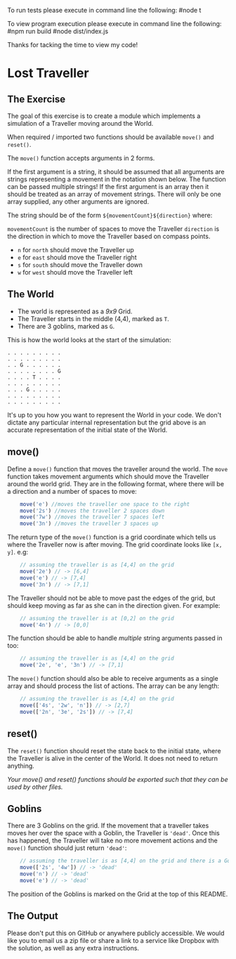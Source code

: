 
To run tests please execute in command line the following:
#node t

To view program execution please execute in command line the following:
#npm run build
#node dist/index.js

Thanks for tacking the time to view my code!

# Lost Traveller

## The Exercise

The goal of this exercise is to create a module which implements a simulation of a Traveller moving
around the World.

When required / imported two functions should be available `move()` and `reset()`.

The `move()` function accepts arguments in 2 forms.

If the first argument is a string, it should be assumed that all arguments are strings representing
a movement in the notation shown below. The function can be passed multiple strings! If the first
argument is an array then it should be treated as an array of movement strings. There will only be
one array supplied, any other arguments are ignored.

The string should be of the form `${movementCount}${direction}` where:

`movementCount` is the number of spaces to move the Traveller
`direction` is the direction in which to move the Traveller based on compass points.
  * `n` for `north` should move the Traveller up
  * `e` for `east` should move the Traveller right
  * `s` for `south` should move the Traveller down
  * `w` for `west` should move the Traveller left

## The World

* The world is represented as a *9x9* Grid.
* The Traveller starts in the middle (4,4), marked as `T`.
* There are 3 goblins, marked as `G`.

This is how the world looks at the start of the simulation:

```
. . . . . . . . .
. . . . . . . . .
. . G . . . . . .
. . . . . . . . G
. . . . T . . . .
. . . . . . . . .
. . . G . . . . .
. . . . . . . . .
. . . . . . . . .
```

It's up to you how you want to represent the World in your code. We don't dictate any particular
internal representation but the grid above is an accurate representation of the initial state of
the World.

## move()

Define a `move()` function that moves the traveller around the world. The `move` function takes
movement arguments which should move the Traveller around the world grid. They are in the following
format, where there will be a direction and a number of spaces to move:

```javascript
    move('e') //moves the traveller one space to the right
    move('2s') //moves the traveller 2 spaces down
    move('7w') //moves the traveller 7 spaces left
    move('3n') //moves the traveller 3 spaces up
```

The return type of the `move()` function is a grid coordinate which tells us where the Traveller
now is after moving. The grid coordinate looks like `[x, y]`. e.g:

```javascript
    // assuming the traveller is as [4,4] on the grid
    move('2e') // -> [6,4]
    move('e') // -> [7,4]
    move('3n') // -> [7,1]
```

The Traveller should not be able to move past the edges of the grid, but should keep moving as far
as she can in the direction given. For example:

```javascript
    // assuming the traveller is at [0,2] on the grid
    move('4n') // -> [0,0]
```

The function should be able to handle *multiple* string arguments passed in too:

```javascript
    // assuming the traveller is as [4,4] on the grid
    move('2e', 'e', '3n') // -> [7,1]
```

The `move()` function should also be able to receive arguments as a single array and should process
the list of actions. The array can be any length:

```javascript
    // assuming the traveller is as [4,4] on the grid
    move(['4s', '2w', 'n']) // -> [2,7]
    move(['2n', '3e', '2s']) // -> [7,4]
```

## reset()

The `reset()` function should reset the state back to the initial state, where the Traveller is
alive in the center of the World. It does not need to return anything.

*Your move() and reset() functions should be exported such that they can be used by other files.*

## Goblins

There are 3 Goblins on the grid. If the movement that a traveller takes moves her over the space
with a Goblin, the Traveller is `'dead'`. Once this has happened, the Traveller will take no more
movement actions and the `move()` function should just return `'dead'`:


```javascript
    // assuming the traveller is as [4,4] on the grid and there is a Goblin at [3,6]
    move(['2s', '4w']) // -> 'dead'
    move('n') // -> 'dead'
    move('e') // -> 'dead'
```

The position of the Goblins is marked on the Grid at the top of this README.

## The Output

Please don't put this on GitHub or anywhere publicly accessible. We would like you to email us a
zip file or share a link to a service like Dropbox with the solution, as well as any extra
instructions.
